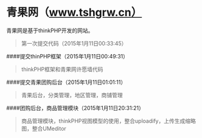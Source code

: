 # 青果网（www.tshgrw.cn）
青果网是基于thinkPHP开发的网站。

>第一次提交代码（2015年1月11日00:33:45）


####提交thinPHP框架（2015年1月11日00:49:31）
>thinkPHP框架和青果网许愿墙代码

####提交青果团购后台（2015年1月11日01:01:11）
>青果后台，分类管理，地区管理，商铺管理

####团购后台，商品管理模块（2015年1月11日20:31:21）
>商品管理模块，thinkPHP视图模型的使用，整合uploadify，上传生成缩略图，整合UMeditor